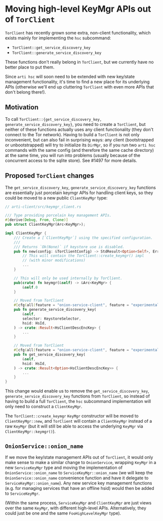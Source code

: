 # Moving high-level KeyMgr APIs out of `TorClient`

`TorClient` has recently grown some extra, non-client functionality, which
exists mainly for implementing the `hsc` subcommand:
  * `TorClient::get_service_discovery_key`
  * `TorClient::generate_service_discovery_key`

These functions don't really belong in `TorClient`, but we currently have no
better place to put them.

Since `arti hsc` will soon need to be extended with new key/state management
functionality, it's time to find a new place for its underlying APIs
(otherwise we'll end up cluttering `TorClient` with even more APIs that don't
belong there!).

## Motivation

To call `TorClient::{get_service_discovery_key,
generate_service_discovery_key}`, you need to create a `TorClient`, but
neither of these functions actually uses any client functionality (they don't
connect to the Tor network). Having to build a `TorClient` is not only inconvenient,
but can also fail in surprising ways: any client (bootstrapped or
unbootstrapped) will try to initialize its `DirMgr`, so if you run two `arti
hsc` commands with the same config (and therefore the same cache directory) at
the same time, you will run into problems (usually because of the concurrent
access to the sqlite store). See #1497 for more details.

## Proposed `TorClient` changes

The `get_service_discovery_key`, `generate_service_discovery_key` functions are
essentially just porcelain keymgr APIs for handling client keys, so they could be
moved to a new public `ClientKeyMgr` type:

```rust
// arti-client/src/keymgr_client.rs

/// Type providing porcelain key management APIs.
#[derive(Debug, From, Clone)]
pub struct ClientKeyMgr(Arc<KeyMgr>);

impl ClientKeyMgr {
    /// Create a [`ClientKeyMgr`] using the specified configuration.
    ///
    /// Returns `Ok(None)` if keystore use is disabled.
    pub fn new(config: &TorClientConfig) -> StdResult<Option<Self>, ErrorDetail> {
        // This will contain the TorClient::create_keymgr() impl
        // (with minor modifications)
        ...
    }

    // This will only be used internally by TorClient.
    pub(crate) fn keymgr(&self) -> &Arc<KeyMgr> {
        &self.0
    }

    // Moved from TorClient
    #[cfg(all(feature = "onion-service-client", feature = "experimental-api"))]
    pub fn generate_service_discovery_key(
        &self,
        selector: KeystoreSelector,
        hsid: HsId,
    ) -> crate::Result<HsClientDescEncKey> {
        ...
    }

    // Moved from TorClient
    #[cfg(all(feature = "onion-service-client", feature = "experimental-api"))]
    pub fn get_service_discovery_key(
        &self,
        hsid: HsId,
    ) -> crate::Result<Option<HsClientDescEncKey>> {
        ...
    }
}
```

This change would enable us to remove the `get_service_discovery_key`,
`generate_service_discovery_key` functions from `TorClient`, so instead of
having to build a full `TorClient`, the `hsc` subcommand implementation will
only need to construct a `ClientKeyMgr`.

The `TorClient::create_keymgr` `KeyMgr` constructor will be moved to
`ClientKeyMgr::new`, and `TorClient` will contain a `ClientKeyMgr` instead of a
raw `KeyMgr` (but it will still be able to access the underlying `KeyMgr` via
`ClientKeyMgr::keymgr()`).

## `OnionService::onion_name`

If we move the key/state management APIs out of `TorClient`, it would only make
sense to make a similar change to `OnionService`, wrapping `KeyMgr` in a new
`ServiceKeyMgr` type and moving the implementation of `OnionService::onion_name`
to `ServiceKeyMgr::onion_name` (we will keep the `OnionService::onion_name`
convenience function and have it delegate to `ServiceKeyMgr::onion_name`). Any
new service key management functions (e.g. for managing services that have an
offline hsid) would then be added to `ServiceKeyMgr`.

(Within the same process, `ServiceKeyMgr` and `ClientKeyMgr` are just views over
the same `KeyMgr`, with different high-level APIs. Alternatively, they could
just be one and the same `FooHighLevelKeyMgr` type).
